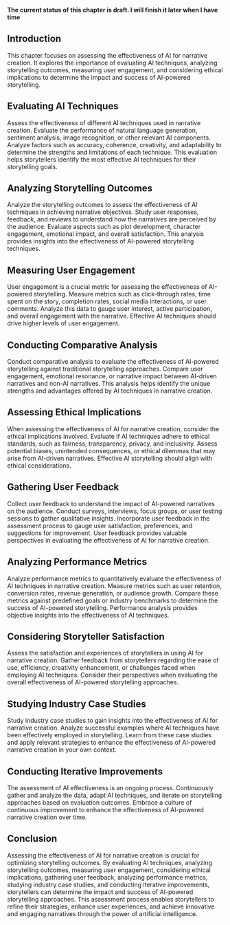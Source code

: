 **The current status of this chapter is draft. I will finish it later when I have time**

Introduction
------------

This chapter focuses on assessing the effectiveness of AI for narrative creation. It explores the importance of evaluating AI techniques, analyzing storytelling outcomes, measuring user engagement, and considering ethical implications to determine the impact and success of AI-powered storytelling.

Evaluating AI Techniques
------------------------

Assess the effectiveness of different AI techniques used in narrative creation. Evaluate the performance of natural language generation, sentiment analysis, image recognition, or other relevant AI components. Analyze factors such as accuracy, coherence, creativity, and adaptability to determine the strengths and limitations of each technique. This evaluation helps storytellers identify the most effective AI techniques for their storytelling goals.

Analyzing Storytelling Outcomes
-------------------------------

Analyze the storytelling outcomes to assess the effectiveness of AI techniques in achieving narrative objectives. Study user responses, feedback, and reviews to understand how the narratives are perceived by the audience. Evaluate aspects such as plot development, character engagement, emotional impact, and overall satisfaction. This analysis provides insights into the effectiveness of AI-powered storytelling techniques.

Measuring User Engagement
-------------------------

User engagement is a crucial metric for assessing the effectiveness of AI-powered storytelling. Measure metrics such as click-through rates, time spent on the story, completion rates, social media interactions, or user comments. Analyze this data to gauge user interest, active participation, and overall engagement with the narrative. Effective AI techniques should drive higher levels of user engagement.

Conducting Comparative Analysis
-------------------------------

Conduct comparative analysis to evaluate the effectiveness of AI-powered storytelling against traditional storytelling approaches. Compare user engagement, emotional resonance, or narrative impact between AI-driven narratives and non-AI narratives. This analysis helps identify the unique strengths and advantages offered by AI techniques in narrative creation.

Assessing Ethical Implications
------------------------------

When assessing the effectiveness of AI for narrative creation, consider the ethical implications involved. Evaluate if AI techniques adhere to ethical standards, such as fairness, transparency, privacy, and inclusivity. Assess potential biases, unintended consequences, or ethical dilemmas that may arise from AI-driven narratives. Effective AI storytelling should align with ethical considerations.

Gathering User Feedback
-----------------------

Collect user feedback to understand the impact of AI-powered narratives on the audience. Conduct surveys, interviews, focus groups, or user testing sessions to gather qualitative insights. Incorporate user feedback in the assessment process to gauge user satisfaction, preferences, and suggestions for improvement. User feedback provides valuable perspectives in evaluating the effectiveness of AI for narrative creation.

Analyzing Performance Metrics
-----------------------------

Analyze performance metrics to quantitatively evaluate the effectiveness of AI techniques in narrative creation. Measure metrics such as user retention, conversion rates, revenue generation, or audience growth. Compare these metrics against predefined goals or industry benchmarks to determine the success of AI-powered storytelling. Performance analysis provides objective insights into the effectiveness of AI techniques.

Considering Storyteller Satisfaction
------------------------------------

Assess the satisfaction and experiences of storytellers in using AI for narrative creation. Gather feedback from storytellers regarding the ease of use, efficiency, creativity enhancement, or challenges faced when employing AI techniques. Consider their perspectives when evaluating the overall effectiveness of AI-powered storytelling approaches.

Studying Industry Case Studies
------------------------------

Study industry case studies to gain insights into the effectiveness of AI for narrative creation. Analyze successful examples where AI techniques have been effectively employed in storytelling. Learn from these case studies and apply relevant strategies to enhance the effectiveness of AI-powered narrative creation in your own context.

Conducting Iterative Improvements
---------------------------------

The assessment of AI effectiveness is an ongoing process. Continuously gather and analyze the data, adapt AI techniques, and iterate on storytelling approaches based on evaluation outcomes. Embrace a culture of continuous improvement to enhance the effectiveness of AI-powered narrative creation over time.

Conclusion
----------

Assessing the effectiveness of AI for narrative creation is crucial for optimizing storytelling outcomes. By evaluating AI techniques, analyzing storytelling outcomes, measuring user engagement, considering ethical implications, gathering user feedback, analyzing performance metrics, studying industry case studies, and conducting iterative improvements, storytellers can determine the impact and success of AI-powered storytelling approaches. This assessment process enables storytellers to refine their strategies, enhance user experiences, and achieve innovative and engaging narratives through the power of artificial intelligence.
